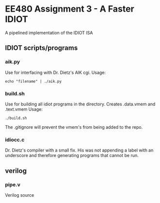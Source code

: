# EE480 Assignment 3 - A Faster IDIOT
A pipelined implementation of the IDIOT ISA
## IDIOT scripts/programs
### aik.py
Use for interfacing with Dr. Dietz's AIK cgi. Usage:

`echo "filename" | ./aik.py`

### build.sh
Use for building all idiot programs in the directory. Creates .data.vmem and
.text.vmem Usage:

`./build.sh`

The .gitignore will prevent the vmem's from being added to the repo.

### idiocc.c
Dr. Dietz's compiler with a small fix. His was not appending a label with
an underscore and therefore generating programs that cannot be run. 

## verilog 
### pipe.v
Verilog source
